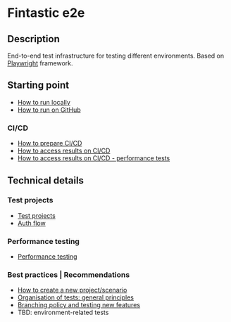 # Fintastic e2e

## Description

End-to-end test infrastructure for testing different environments. Based on [Playwright](https://playwright.dev/)
framework.

## Starting point

* [How to run locally](doc/local-run.md)
* [How to run on GitHub](doc/ci-cd-run.md)

### CI/CD

* [How to prepare CI/CD](doc/ci-cd-environments.md)
* [How to access results on CI/CD](doc/ci-cd-results.md)
* [How to access results on CI/CD - performance tests](doc/ci-cd-results-performance.md)

## Technical details

### Test projects

* [Test projects](doc/projects.md)
* [Auth flow](doc/auth-flow.md)

### Performance testing

* [Performance testing](doc/performance-testing.md)


### Best practices | Recommendations

* [How to create a new project/scenario](doc/practices-new-project.md)
* [Organisation of tests: general principles](doc/setup.md)
* [Branching policy and testing new features](doc/branching.md)
* TBD: environment-related tests
